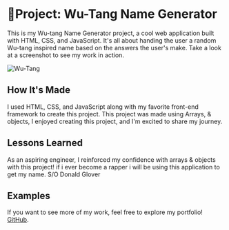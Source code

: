 # 🎤Project: Wu-Tang Name Generator

This is my Wu-tang Name Generator project, a cool web application built with HTML, CSS, and JavaScript. It's all about handing the user a random Wu-tang inspired name based on the answers the user's make. Take a look at a screenshot to see my work in action.

![Wu-Tang](<../../OneDrive/Desktop/wutang new file/css/wuimgread.PNG>)

## How It's Made

I used HTML, CSS, and JavaScript along with my favorite front-end framework to create this project. This project was made using Arrays, & objects, I enjoyed creating this project, and I'm excited to share my journey.

## Lessons Learned

As an aspiring engineer, I reinforced my confidence with arrays & objects with this project! if i ever become a rapper i will be using this application to get my name. S/O Donald Glover

## Examples

If you want to see more of my work, feel free to explore my portfolio! [GitHub](https://github.com/Michaelariasdls).
